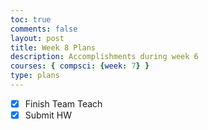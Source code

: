 ```yaml
---
toc: true
comments: false
layout: post
title: Week 8 Plans
description: Accomplishments during week 6
courses: { compsci: {week: 7} }
type: plans
---
```


- [x] Finish Team Teach
- [x] Submit HW